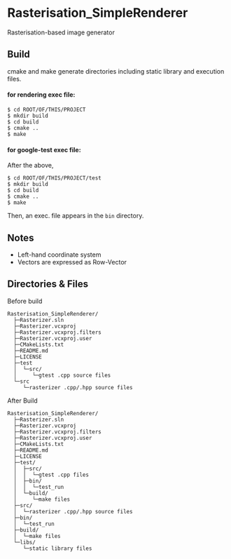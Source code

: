# Rasterisation_SimpleRenderer
Rasterisation-based image generator      



## Build

cmake and make generate directories including static library and execution files.

#### for rendering exec file:

```
$ cd ROOT/OF/THIS/PROJECT
$ mkdir build
$ cd build
$ cmake ..
$ make
```

#### for google-test exec file:

After the above,

```
$ cd ROOT/OF/THIS/PROJECT/test
$ mkdir build
$ cd build
$ cmake ..
$ make
```

   Then, an exec. file appears in the `bin` directory.   


## Notes

- Left-hand coordinate system
- Vectors are expressed as Row-Vector

   


## Directories & Files

Before build

```
Rasterisation_SimpleRenderer/
  ├─Rasterizer.sln
  ├─Rasterizer.vcxproj
  ├─Rasterizer.vcxproj.filters
  ├─Rasterizer.vcxproj.user
  ├─CMakeLists.txt
  ├─README.md
  ├─LICENSE
  ├─test 
  │  └─src/
  │     └─gtest .cpp source files
  └─src
     └─rasterizer .cpp/.hpp source files
```

After Build

```
Rasterisation_SimpleRenderer/
  ├─Rasterizer.sln
  ├─Rasterizer.vcxproj
  ├─Rasterizer.vcxproj.filters
  ├─Rasterizer.vcxproj.user
  ├─CMakeLists.txt
  ├─README.md
  ├─LICENSE
  ├─test/ 
  │  ├─src/
  │  │  └─gtest .cpp files
  │  ├─bin/
  │  │  └─test_run
  │  └─build/
  │     └─make files
  ├─src/
  │  └─rasterizer .cpp/.hpp source files
  ├─bin/
  │  └─test_run
  ├─build/
  │  └─make files
  └─libs/
     └─static library files
```

